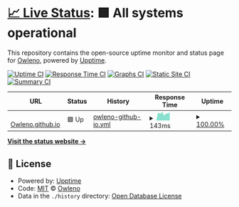 # [📈 Live Status](https://Owleno.github.io/status): <!--live status--> **🟩 All systems operational**

This repository contains the open-source uptime monitor and status page for [Owleno](https://Owleno.github.io/status), powered by [Upptime](https://github.com/upptime/upptime).

[![Uptime CI](https://github.com/Owleno/status/workflows/Uptime%20CI/badge.svg)](https://github.com/Owleno/status/actions?query=workflow%3A%22Uptime+CI%22)
[![Response Time CI](https://github.com/Owleno/status/workflows/Response%20Time%20CI/badge.svg)](https://github.com/Owleno/status/actions?query=workflow%3A%22Response+Time+CI%22)
[![Graphs CI](https://github.com/Owleno/status/workflows/Graphs%20CI/badge.svg)](https://github.com/Owleno/status/actions?query=workflow%3A%22Graphs+CI%22)
[![Static Site CI](https://github.com/Owleno/status/workflows/Static%20Site%20CI/badge.svg)](https://github.com/Owleno/status/actions?query=workflow%3A%22Static+Site+CI%22)
[![Summary CI](https://github.com/Owleno/status/workflows/Summary%20CI/badge.svg)](https://github.com/Owleno/status/actions?query=workflow%3A%22Summary+CI%22)

<!--start: status pages-->
<!-- This summary is generated by Upptime (https://github.com/upptime/upptime) -->
<!-- Do not edit this manually, your changes will be overwritten -->
<!-- prettier-ignore -->
| URL | Status | History | Response Time | Uptime |
| --- | ------ | ------- | ------------- | ------ |
| <img alt="" src="https://icons.duckduckgo.com/ip3/owleno.github.io.ico" height="13"> [Owleno.github.io](https://owleno.github.io) | 🟩 Up | [owleno-github-io.yml](https://github.com/Owleno/status/commits/HEAD/history/owleno-github-io.yml) | <details><summary><img alt="Response time graph" src="./graphs/owleno-github-io/response-time-week.png" height="20"> 143ms</summary><br><a href="https://Owleno.github.io/status/history/owleno-github-io"><img alt="Response time 103" src="https://img.shields.io/endpoint?url=https%3A%2F%2Fraw.githubusercontent.com%2FOwleno%2Fstatus%2FHEAD%2Fapi%2Fowleno-github-io%2Fresponse-time.json"></a><br><a href="https://Owleno.github.io/status/history/owleno-github-io"><img alt="24-hour response time 164" src="https://img.shields.io/endpoint?url=https%3A%2F%2Fraw.githubusercontent.com%2FOwleno%2Fstatus%2FHEAD%2Fapi%2Fowleno-github-io%2Fresponse-time-day.json"></a><br><a href="https://Owleno.github.io/status/history/owleno-github-io"><img alt="7-day response time 143" src="https://img.shields.io/endpoint?url=https%3A%2F%2Fraw.githubusercontent.com%2FOwleno%2Fstatus%2FHEAD%2Fapi%2Fowleno-github-io%2Fresponse-time-week.json"></a><br><a href="https://Owleno.github.io/status/history/owleno-github-io"><img alt="30-day response time 126" src="https://img.shields.io/endpoint?url=https%3A%2F%2Fraw.githubusercontent.com%2FOwleno%2Fstatus%2FHEAD%2Fapi%2Fowleno-github-io%2Fresponse-time-month.json"></a><br><a href="https://Owleno.github.io/status/history/owleno-github-io"><img alt="1-year response time 110" src="https://img.shields.io/endpoint?url=https%3A%2F%2Fraw.githubusercontent.com%2FOwleno%2Fstatus%2FHEAD%2Fapi%2Fowleno-github-io%2Fresponse-time-year.json"></a></details> | <details><summary><a href="https://Owleno.github.io/status/history/owleno-github-io">100.00%</a></summary><a href="https://Owleno.github.io/status/history/owleno-github-io"><img alt="All-time uptime 100.00%" src="https://img.shields.io/endpoint?url=https%3A%2F%2Fraw.githubusercontent.com%2FOwleno%2Fstatus%2FHEAD%2Fapi%2Fowleno-github-io%2Fuptime.json"></a><br><a href="https://Owleno.github.io/status/history/owleno-github-io"><img alt="24-hour uptime 100.00%" src="https://img.shields.io/endpoint?url=https%3A%2F%2Fraw.githubusercontent.com%2FOwleno%2Fstatus%2FHEAD%2Fapi%2Fowleno-github-io%2Fuptime-day.json"></a><br><a href="https://Owleno.github.io/status/history/owleno-github-io"><img alt="7-day uptime 100.00%" src="https://img.shields.io/endpoint?url=https%3A%2F%2Fraw.githubusercontent.com%2FOwleno%2Fstatus%2FHEAD%2Fapi%2Fowleno-github-io%2Fuptime-week.json"></a><br><a href="https://Owleno.github.io/status/history/owleno-github-io"><img alt="30-day uptime 100.00%" src="https://img.shields.io/endpoint?url=https%3A%2F%2Fraw.githubusercontent.com%2FOwleno%2Fstatus%2FHEAD%2Fapi%2Fowleno-github-io%2Fuptime-month.json"></a><br><a href="https://Owleno.github.io/status/history/owleno-github-io"><img alt="1-year uptime 100.00%" src="https://img.shields.io/endpoint?url=https%3A%2F%2Fraw.githubusercontent.com%2FOwleno%2Fstatus%2FHEAD%2Fapi%2Fowleno-github-io%2Fuptime-year.json"></a></details>

<!--end: status pages-->

[**Visit the status website →**](https://Owleno.github.io/status)

## 📄 License

- Powered by: [Upptime](https://github.com/upptime/upptime)
- Code: [MIT](./LICENSE) © [Owleno](https://Owleno.github.io/status)
- Data in the `./history` directory: [Open Database License](https://opendatacommons.org/licenses/odbl/1-0/)
